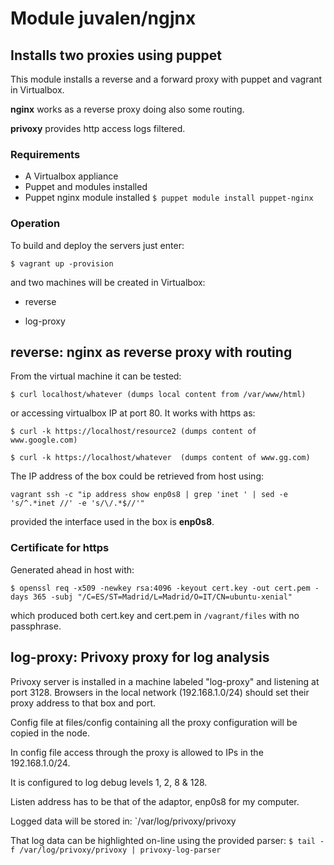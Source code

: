 # Module juvalen/ngjnx
## Installs two proxies using puppet
This module installs a reverse and a forward proxy with puppet and vagrant in Virtualbox.

**nginx** works as a reverse proxy doing also some routing.

**privoxy** provides http access logs filtered.

### Requirements
* A Virtualbox appliance
* Puppet and modules installed
* Puppet nginx module installed
`$ puppet module install puppet-nginx`

### Operation
To build and deploy the servers just enter:

`$ vagrant up -provision`

and two machines will be created in Virtualbox:

- reverse

- log-proxy

## reverse: nginx as reverse proxy with routing
From the virtual machine it can be tested:

`$ curl localhost/whatever (dumps local content from /var/www/html)`

or accessing virtualbox IP at port 80. It works with https as:

`$ curl -k https://localhost/resource2 (dumps content of www.google.com)`

`$ curl -k https://localhost/whatever  (dumps content of www.gg.com)`


The IP address of the box could be retrieved from host using:

`vagrant ssh -c "ip address show enp0s8 | grep 'inet ' | sed -e 's/^.*inet //' -e 's/\/.*$//'"`

provided the interface used in the box is **enp0s8**.

### Certificate for https
Generated ahead in host with:

`$ openssl req -x509 -newkey rsa:4096 -keyout cert.key -out cert.pem -days 365 -subj "/C=ES/ST=Madrid/L=Madrid/O=IT/CN=ubuntu-xenial"`

which produced both cert.key and cert.pem in `/vagrant/files` with no passphrase.


## log-proxy: Privoxy proxy for log analysis
Privoxy server is installed in a machine labeled "log-proxy" and listening at port 3128. Browsers in the local network (192.168.1.0/24) should set their proxy address to that box and port.

Config file at files/config containing all the proxy configuration will be copied in the node.

In config file access through the proxy is allowed to IPs in the 192.168.1.0/24.

It is configured to log debug levels 1, 2, 8 & 128.

Listen address has to be that of the adaptor, enp0s8 for my computer.

Logged data will be stored in:
`/var/log/privoxy/privoxy

That log data can be highlighted on-line using the provided parser:
`$ tail -f /var/log/privoxy/privoxy | privoxy-log-parser`

